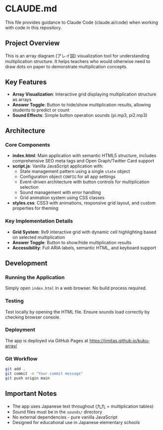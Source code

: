 # CLAUDE.md

This file provides guidance to Claude Code (claude.ai/code) when working with code in this repository.

## Project Overview
This is an array diagram (アレイ図) visualization tool for understanding multiplication structure. It helps teachers who would otherwise need to draw dots on paper to demonstrate multiplication concepts.

## Key Features
- **Array Visualization**: Interactive grid displaying multiplication structure as arrays
- **Answer Toggle**: Button to hide/show multiplication results, allowing students to predict or count
- **Sound Effects**: Simple button operation sounds (pi.mp3, pi2.mp3)

## Architecture

### Core Components
- **index.html**: Main application with semantic HTML5 structure, includes comprehensive SEO meta tags and Open Graph/Twitter Card support
- **script.js**: Vanilla JavaScript application with:
  - State management pattern using a single `state` object
  - Configuration object `CONFIG` for all app settings
  - Event-driven architecture with button controls for multiplication selection
  - Sound management with error handling
  - Grid animation system using CSS classes
- **styles.css**: CSS3 with animations, responsive grid layout, and custom properties for theming

### Key Implementation Details
- **Grid System**: 9x9 interactive grid with dynamic cell highlighting based on selected multiplication
- **Answer Toggle**: Button to show/hide multiplication results
- **Accessibility**: Full ARIA labels, semantic HTML, and keyboard support

## Development

### Running the Application
Simply open `index.html` in a web browser. No build process required.

### Testing
Test locally by opening the HTML file. Ensure sounds load correctly by checking browser console.

### Deployment
The app is deployed via GitHub Pages at https://jimitas.github.io/kuku-array/

### Git Workflow
```bash
git add .
git commit -m "Your commit message"
git push origin main
```

## Important Notes
- The app uses Japanese text throughout (九九 = multiplication tables)
- Sound files must be in the `sounds/` directory
- No external dependencies - pure vanilla JavaScript
- Designed for educational use in Japanese elementary schools
